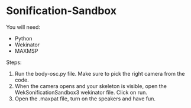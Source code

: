 # Sonification-Sandbox

You will need:
- Python
- Wekinator
- MAXMSP

Steps:
1. Run the body-osc.py file. Make sure to pick the right camera from the code.
2. When the camera opens and your skeleton is visible, open the WekSonificationSandbox3 wekinator file. Click on run.
3. Open the .maxpat file, turn on the speakers and have fun.
